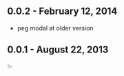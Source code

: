 0.0.2 - February 12, 2014
-------------------------
* peg modal at older version

0.0.1 - August 22, 2013
-----------------------
:sparkles:

